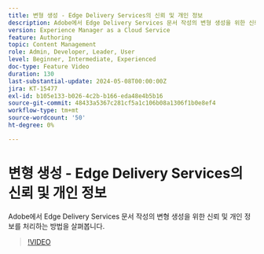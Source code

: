 ```yaml
---
title: 변형 생성 - Edge Delivery Services의 신뢰 및 개인 정보
description: Adobe에서 Edge Delivery Services 문서 작성의 변형 생성을 위한 신뢰 및 개인 정보를 처리하는 방법을 살펴봅니다.
version: Experience Manager as a Cloud Service
feature: Authoring
topic: Content Management
role: Admin, Developer, Leader, User
level: Beginner, Intermediate, Experienced
doc-type: Feature Video
duration: 130
last-substantial-update: 2024-05-08T00:00:00Z
jira: KT-15477
exl-id: b105e133-b026-4c2b-b166-eda48e4b5b16
source-git-commit: 48433a5367c281cf5a1c106b08a1306f1b0e8ef4
workflow-type: tm+mt
source-wordcount: '50'
ht-degree: 0%

---
```


# 변형 생성 - Edge Delivery Services의 신뢰 및 개인 정보

Adobe에서 Edge Delivery Services 문서 작성의 변형 생성을 위한 신뢰 및 개인 정보를 처리하는 방법을 살펴봅니다.

>[!VIDEO](https://video.tv.adobe.com/v/3440021/?learn=on&captions=kor)
